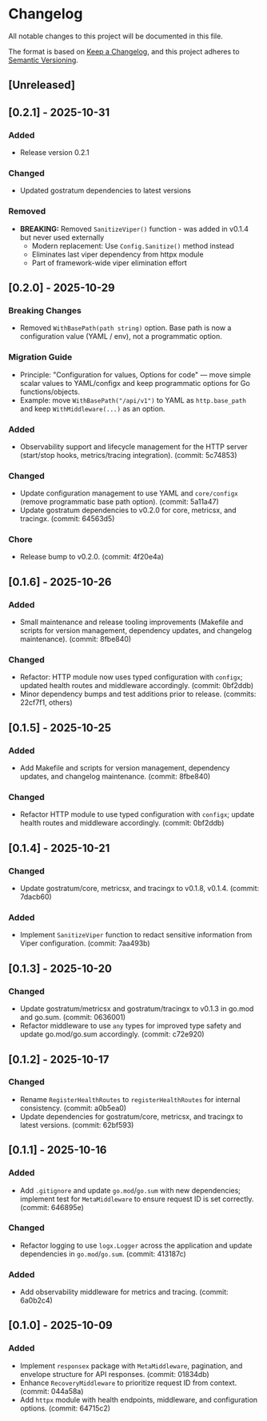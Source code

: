 # Changelog

All notable changes to this project will be documented in this file.

The format is based on [Keep a Changelog](https://keepachangelog.com/en/1.0.0/),
and this project adheres to [Semantic Versioning](https://semver.org/spec/v2.0.0.html).

## [Unreleased]


## [0.2.1] - 2025-10-31

### Added
- Release version 0.2.1

### Changed
- Updated gostratum dependencies to latest versions


### Removed
- **BREAKING:** Removed `SanitizeViper()` function - was added in v0.1.4 but never used externally
  - Modern replacement: Use `Config.Sanitize()` method instead
  - Eliminates last viper dependency from httpx module
  - Part of framework-wide viper elimination effort

## [0.2.0] - 2025-10-29

### Breaking Changes

- Removed `WithBasePath(path string)` option. Base path is now a configuration value (YAML / env), not a programmatic option.

### Migration Guide

- Principle: "Configuration for values, Options for code" — move simple scalar values to YAML/configx and keep programmatic options for Go functions/objects.
- Example: move `WithBasePath("/api/v1")` to YAML as `http.base_path` and keep `WithMiddleware(...)` as an option.

### Added

- Observability support and lifecycle management for the HTTP server (start/stop hooks, metrics/tracing integration). (commit: 5c74853)

### Changed

- Update configuration management to use YAML and `core/configx` (remove programmatic base path option). (commit: 5a11a47)
- Update gostratum dependencies to v0.2.0 for core, metricsx, and tracingx. (commit: 64563d5)

### Chore

- Release bump to v0.2.0. (commit: 4f20e4a)


## [0.1.6] - 2025-10-26

### Added

- Small maintenance and release tooling improvements (Makefile and scripts for version management, dependency updates, and changelog maintenance). (commit: 8fbe840)

### Changed

- Refactor: HTTP module now uses typed configuration with `configx`; updated health routes and middleware accordingly. (commit: 0bf2ddb)
- Minor dependency bumps and test additions prior to release. (commits: 22cf7f1, others)


## [0.1.5] - 2025-10-25

### Added

- Add Makefile and scripts for version management, dependency updates, and changelog maintenance. (commit: 8fbe840)

### Changed

- Refactor HTTP module to use typed configuration with `configx`; update health routes and middleware accordingly. (commit: 0bf2ddb)

## [0.1.4] - 2025-10-21

### Changed

- Update gostratum/core, metricsx, and tracingx to v0.1.8, v0.1.4. (commit: 7dacb60)

### Added

- Implement `SanitizeViper` function to redact sensitive information from Viper configuration. (commit: 7aa493b)

## [0.1.3] - 2025-10-20

### Changed

- Update gostratum/metricsx and gostratum/tracingx to v0.1.3 in go.mod and go.sum. (commit: 0636001)
- Refactor middleware to use `any` types for improved type safety and update go.mod/go.sum accordingly. (commit: c72e920)

## [0.1.2] - 2025-10-17

### Changed

- Rename `RegisterHealthRoutes` to `registerHealthRoutes` for internal consistency. (commit: a0b5ea0)
- Update dependencies for gostratum/core, metricsx, and tracingx to latest versions. (commit: 62bf593)

## [0.1.1] - 2025-10-16

### Added

- Add `.gitignore` and update `go.mod`/`go.sum` with new dependencies; implement test for `MetaMiddleware` to ensure request ID is set correctly. (commit: 646895e)

### Changed

- Refactor logging to use `logx.Logger` across the application and update dependencies in `go.mod`/`go.sum`. (commit: 413187c)

### Added

- Add observability middleware for metrics and tracing. (commit: 6a0b2c4)

## [0.1.0] - 2025-10-09

### Added

- Implement `responsex` package with `MetaMiddleware`, pagination, and envelope structure for API responses. (commit: 01834db)
- Enhance `RecoveryMiddleware` to prioritize request ID from context. (commit: 044a58a)
- Add `httpx` module with health endpoints, middleware, and configuration options. (commit: 64715c2)